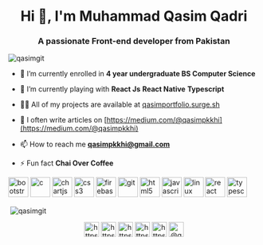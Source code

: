 <h1 align="center">Hi 👋, I'm Muhammad Qasim Qadri</h1>
<h3 align="center">A passionate Front-end developer from Pakistan</h3>

<p align="left"> <img src="https://komarev.com/ghpvc/?username=qasimgit" alt="qasimgit" /> </p>

- 🔭 I’m currently enrolled in **4 year undergraduate BS Computer Science**

- 🌱 I’m currently playing with **React Js** **React Native** **Typescript**

- 👨‍💻 All of my projects are available at [qasimportfolio.surge.sh](qasimportfolio.surge.sh)

- 📝 I often write articles on [https://medium.com/@qasimpkkhi](https://medium.com/@qasimpkkhi)

- 📫 How to reach me **qasimpkkhi@gmail.com**

- ⚡ Fun fact **Chai Over Coffee**

<p align="left"><img src="https://devicons.github.io/devicon/devicon.git/icons/bootstrap/bootstrap-plain.svg" alt="bootstrap" width="40" height="40"/> <img src="https://devicons.github.io/devicon/devicon.git/icons/c/c-original.svg" alt="c" width="40" height="40"/> <img src="https://www.chartjs.org/media/logo-title.svg" alt="chartjs" width="40" height="40"/> <img src="https://devicons.github.io/devicon/devicon.git/icons/css3/css3-original-wordmark.svg" alt="css3" width="40" height="40"/> <img src="https://www.vectorlogo.zone/logos/firebase/firebase-icon.svg" alt="firebase" width="40" height="40"/> <img src="https://www.vectorlogo.zone/logos/git-scm/git-scm-icon.svg" alt="git" width="40" height="40"/> <img src="https://devicons.github.io/devicon/devicon.git/icons/html5/html5-original-wordmark.svg" alt="html5" width="40" height="40"/> <img src="https://devicons.github.io/devicon/devicon.git/icons/javascript/javascript-original.svg" alt="javascript" width="40" height="40"/> <img src="https://devicons.github.io/devicon/devicon.git/icons/linux/linux-original.svg" alt="linux" width="40" height="40"/> <img src="https://devicons.github.io/devicon/devicon.git/icons/react/react-original-wordmark.svg" alt="react" width="40" height="40"/> <img src="https://devicons.github.io/devicon/devicon.git/icons/typescript/typescript-original.svg" alt="typescript" width="40" height="40"/></p>

<p>&nbsp;<img align="center" src="https://github-readme-stats.vercel.app/api?username=qasimgit&show_icons=true" alt="qasimgit" /></p>

<p align="center">
<a href="https://dev.to/https://dev.to/qasimgit" target="blank"><img align="center" src="https://cdn.jsdelivr.net/npm/simple-icons@3.0.1/icons/dev-dot-to.svg" alt="https://dev.to/qasimgit" height="30" width="30" /></a>
<a href="https://twitter.com/https://twitter.com/muhammad_qasiim" target="blank"><img align="center" src="https://cdn.jsdelivr.net/npm/simple-icons@3.0.1/icons/twitter.svg" alt="https://twitter.com/muhammad_qasiim" height="30" width="30" /></a>
<a href="https://linkedin.com/in/https://www.linkedin.com/in/muhammad-qasim-qadri-2397ab150/" target="blank"><img align="center" src="https://cdn.jsdelivr.net/npm/simple-icons@3.0.1/icons/linkedin.svg" alt="https://www.linkedin.com/in/muhammad-qasim-qadri-2397ab150/" height="30" width="30" /></a>
<a href="https://stackoverflow.com/users/https://stackoverflow.com/users/11687571/muhammad-qasim-qadri" target="blank"><img align="center" src="https://cdn.jsdelivr.net/npm/simple-icons@3.0.1/icons/stackoverflow.svg" alt="https://stackoverflow.com/users/11687571/muhammad-qasim-qadri" height="30" width="30" /></a>
<a href="https://fb.com/https://www.facebook.com/muhmdqasimqadri" target="blank"><img align="center" src="https://cdn.jsdelivr.net/npm/simple-icons@3.0.1/icons/facebook.svg" alt="https://www.facebook.com/muhmdqasimqadri" height="30" width="30" /></a>
<a href="https://medium.com/@qasimpkkhi" target="blank"><img align="center" src="https://cdn.jsdelivr.net/npm/simple-icons@3.0.1/icons/medium.svg" alt="@qasimpkkhi" height="30" width="30" /></a>
</p>
